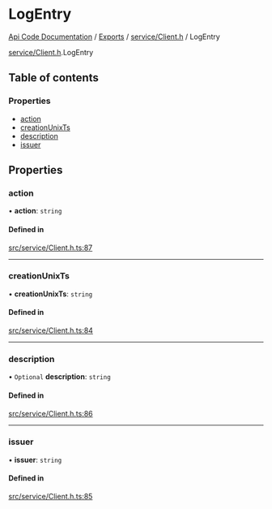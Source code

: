 # LogEntry
[Api Code Documentation](../README.md) / [Exports](../modules.md) / [service/Client.h](../modules/service_Client_h.md) / LogEntry

[service/Client.h](../modules/service_Client_h.md).LogEntry

## Table of contents

### Properties

- [action](service_Client_h.LogEntry.md#action)
- [creationUnixTs](service_Client_h.LogEntry.md#creationunixts)
- [description](service_Client_h.LogEntry.md#description)
- [issuer](service_Client_h.LogEntry.md#issuer)

## Properties

### action

• **action**: `string`

#### Defined in

[src/service/Client.h.ts:87](https://github.com/openkfw/TruBudget/blob/c993c60c/api/src/service/Client.h.ts#L87)

___

### creationUnixTs

• **creationUnixTs**: `string`

#### Defined in

[src/service/Client.h.ts:84](https://github.com/openkfw/TruBudget/blob/c993c60c/api/src/service/Client.h.ts#L84)

___

### description

• `Optional` **description**: `string`

#### Defined in

[src/service/Client.h.ts:86](https://github.com/openkfw/TruBudget/blob/c993c60c/api/src/service/Client.h.ts#L86)

___

### issuer

• **issuer**: `string`

#### Defined in

[src/service/Client.h.ts:85](https://github.com/openkfw/TruBudget/blob/c993c60c/api/src/service/Client.h.ts#L85)
